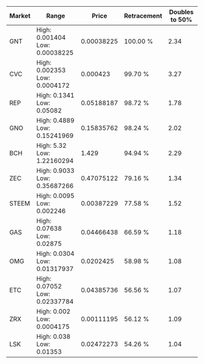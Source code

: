 | Market | Range | Price| Retracement | Doubles to 50% |
| --- | --- | --- | --- | --- |
| GNT | High: 0.001404<br />Low: 0.00038225 | 0.00038225 | 100.00 % | 2.34 |
| CVC | High: 0.002353<br />Low: 0.0004172 | 0.000423 | 99.70 % | 3.27 |
| REP | High: 0.1341<br />Low: 0.05082 | 0.05188187 | 98.72 % | 1.78 |
| GNO | High: 0.4889<br />Low: 0.15241969 | 0.15835762 | 98.24 % | 2.02 |
| BCH | High: 5.32<br />Low: 1.22160294 | 1.429 | 94.94 % | 2.29 |
| ZEC | High: 0.9033<br />Low: 0.35687266 | 0.47075122 | 79.16 % | 1.34 |
| STEEM | High: 0.0095<br />Low: 0.002246 | 0.00387229 | 77.58 % | 1.52 |
| GAS | High: 0.07638<br />Low: 0.02875 | 0.04466438 | 66.59 % | 1.18 |
| OMG | High: 0.0304<br />Low: 0.01317937 | 0.0202425 | 58.98 % | 1.08 |
| ETC | High: 0.07052<br />Low: 0.02337784 | 0.04385736 | 56.56 % | 1.07 |
| ZRX | High: 0.002<br />Low: 0.0004175 | 0.00111195 | 56.12 % | 1.09 |
| LSK | High: 0.038<br />Low: 0.01353 | 0.02472273 | 54.26 % | 1.04 |
